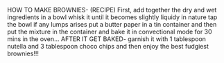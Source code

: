 HOW TO MAKE BROWNIES- (RECIPE)
First, add together the dry and wet ingredients in a bowl
whisk it until it becomes slightly liquidy in nature 
tap the bowl if any lumps arises
put a butter paper in a tin container
and then put the mixture in the container and bake it in convectional mode for 30 mins in the oven...
AFTER IT GET BAKED-
garnish it with 1 tablespoon nutella and 3 tablespoon choco chips and then enjoy the best fudgiest brownies!!!